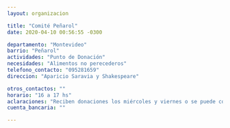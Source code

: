 ```yaml
---
layout: organizacion

title: "Comité Peñarol"
date: 2020-04-10 00:56:55 -0300

departamento: "Montevideo"
barrio: "Peñarol"
actividades: "Punto de Donación"
necesidades: "Alimentos no perecederos"
telefono_contacto: "095281659"
direccion: "Aparicio Saravia y Shakespeare"

otros_contactos: ""
horario: "16 a 17 hs"
aclaraciones: "Reciben donaciones los miércoles y viernes o se puede coordinar para retirar a domicilio."
cuenta_bancaria: ""

---
```

